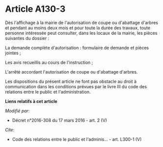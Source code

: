 # Article A130-3

Dès l'affichage à la mairie de l'autorisation de coupe ou d'abattage d'arbres et pendant au moins deux mois et pour toute la
durée des travaux, toute personne intéressée peut consulter, dans les locaux de la mairie, les pièces suivantes du dossier : 

La demande complète d'autorisation : formulaire de demande et pièces jointes ; 

Les avis recueillis au cours de l'instruction ; 

L'arrêté accordant l'autorisation de coupe ou d'abattage d'arbres. 

Les dispositions du présent article ne font pas obstacle au droit à communication dans les conditions prévues par le livre
III du code des relations entre le public et l'administration.

**Liens relatifs à cet article**

_Modifié par_:

  - Décret n°2016-308 du 17 mars 2016 - art. 2 (V)

_Cite_:

  - Code des relations entre le public et l'adminis... - art. L300-1 (V)
